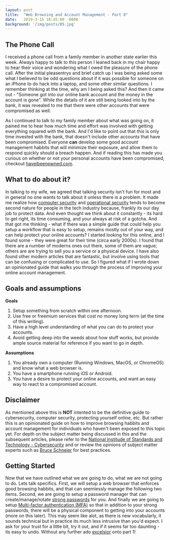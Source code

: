 ```yaml
---
layout: post
title:  "Web Browsing and Account Management - Part 0"
date:   2019-3-15 18:45:00 -0800
background: '/img/posts/05.jpg'
---
```



<h2 class="section-heading">The Phone Call</h2>
<p>I received a phone call from a family member in another state earlier this week.  Always happy to talk to this person I leaned back in my chair happy to hear their voice and wondering what I owed the pleasure of the phone call.  After the initial pleasentrys and brief catch up I was being asked some what I believed to be odd questions about if it was possible for someone on an iPhone to do hack into a laptop, and some other similar questions.  I remember thinking at the time, why am I being asked this?  And then it came out - "Someone got into our online bank account and the money in the account is gone".  While the details of it are still being looked into by the bank, it was revealed to me that there were other accounts that were compromised as well.</p>

<p>As I continued to talk to my family member about what was going on, it pained me to hear how much time and effort was involved with getting everything squared with the bank.  And I'd like to point out that this is only time invested with the bank, that doesn't include other accounts that have been compromised.  Everyone <b>can</b> develop some good account management habbits that will minimize their exposure, and allow them to respond quickly should a breach happen.  And if reading this has made you curious on whether or not your personal accounts have been compromised, checkout <a href="https://haveibeenpwned.com/">haveibeenpwned.com</a>.</p> 

<h2 class="section-heading">What to do about it?</h2>
<p>In talking to my wife, we agreed that talking security isn't fun for most and in general no one wants to talk about it unless there is a problem.  It made me realize how <a href="https://en.wikipedia.org/wiki/Computer_security">computer security</a> and <a href="https://digitalguardian.com/blog/what-operational-security-five-step-process-best-practices-and-more">operational security</a> tends to become second nature for people in the tech industry because, frankly its our day job to protect data.  And even thought we think about it constantly - its hard to get right, its time consuming, and your always at risk of a gotcha.  And that got me thinking - what if there was a simple guide that could help you setup a workflow that is easy to setup, remains mostly out of your way, and can help protect your online accounts?  I started looking for this online, and I found some - they were great for their time (circa early 2000s).  I found that there are a number of moderns ones out there, some of them are vague; others are are trying to sell you a service or a physical device.  I have also found other modern articles that are fantastic, but involve using tools that can be confusing or complicated to use.  So I figured what if I wrote down an opinionated guide that walks you through the process of improving your online account management. </p>

<h2 class="section-heading">Goals and assumptions</h2>
<p><b>Goals</b><br>
<p>
<ol>
	<li>Setup something from scratch within one afternoon.</li>
	<li>Use free or freemium services that cost no money long term (at the time of this writing).</li>
    <li>Have a high level understanding of what you can do to protect your accounts.</li>
    <li>Avoid getting deep into the weeds about how stuff works, but provide ample source material for reference if you want to go in depth.</li>
</ol>
<p>	
<b>Assumptions</b>
<ol>
    <li>You already own a computer (Running Windows, MacOS, or ChromeOS) and know what a web browser is.</li>
    <li>You have a smartphone running iOS or Android.</li>
    <li>You have a desire to protect your online accounts, and want an easy way to react to a compromised account.</li>
</ol>
</p>


<h2 class="section-heading">Disclaimer</h2>
<p>As mentioned above this is <b>NOT</b> intented to be the definitive guide to cybersecurity, computer security, protecting yourself online, etc.  But rather this is an opinionated guide on how to improve browsing habbits and account management for individuals who haven't been exposed to this topic yet.  For depth on the subject matter being discussed in this and the subsequent articles, please refer to the <a href="https://www.nist.gov/topics/cybersecurity">National Institude of Standards and Technology - Cybersecurity</a> and or review the opinions of subject matter experts such as <a href="https://www.schneier.com/">Bruce Schneier</a> for best practices.</p>


<h2 class="section-heading">Getting Started</h2>
<p>Now that we have outlined what we are going to do, what we are not going to do.  Lets talk specifics.  First, we will setup a web browser that enforces good browsing habbits, and that can seemlessly manage the following two items.  Second, we are going to setup a password manager that can create/manage/rotate <a href="https://en.wikipedia.org/wiki/Password_strength">strong passwords</a> for you.  And finally we are going to setup <a href="https://en.wikipedia.org/wiki/Multi-factor_authentication">Multi-factor authentication (MFA)</a> so that in addition to your strong passwords, there will be a physical component to getting into your accounts (more on this later).  This may seem like alot, as there is new vocabularly, it sounds technical but in practice its much less intrusive than you'd expect.  I ask for your trust for a little bit, try it out, and if it seems far too daunting - its easy to undo. Without any further ado <a href="https://en.wikipedia.org/wiki/Excelsior">excelsior</a> onto part 1!</p>
